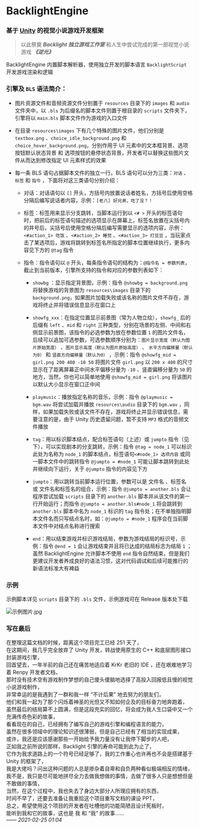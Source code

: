 # BacklightEngine

### 基于 [Unity](https://unity.com/) 的视觉小说游戏开发框架

> 以此祭奠 ***Backlight 独立游戏工作室*** 和人生中尝试完成的第一部视觉小说游戏 ***《逆光》***

BacklightEngine 内置脚本解析器，使用独立开发的脚本语言 `BacklightScript` 开发游戏渲染和逻辑

### 引擎及 `BLS` 语法简介：

+ 图片资源文件和音频资源文件分别置于 `resources` 目录下的 `images` 和 `audio` 文件夹中，以 `.bls` 为后缀名的脚本文件则置于根目录的 `scripts` 文件夹下，引擎将以 `main.bls` 脚本文件作为游戏的入口文件

+ 在目录 `resources\images` 下有几个特殊的图片文件，他们分别是 `textbox.png` 、`choice_idle_background.png` 和 `choice_hover_background.png`，分别作用于 UI 元素中的文本框背景、选项按钮默认状态背景 和 选项按钮的悬停状态背景，开发者可以替换这些图片文件从而达到修改指定 UI 元素样式的效果

+ 每一条 BLS 语句占据脚本文件的独立一行，BLS 语句可以分为三类：`对话` 、`标签` 和 `指令` ，下面将对这三类语句分别介绍：

    - 对话：对话语句以 `[]` 开头，方括号内放置说话者姓名，方括号后使用空格分隔后编写说话者内容，示例：`[老八] 好兄弟，吃了没？！`

    - 标签：标签用来显示分支跳转，当脚本运行到以 `<# >` 开头的标签语句时，把前后的标签语句描述的选项显示在屏幕上，标签名放置在尖括号内的井号后，尖括号后使用空格分隔后编写需要显示的选项内容，示例：`<#action_1> 吃饭` 、`<#action_2> 睡觉` 、`<#action_3> 打豆豆` ，当玩家点击了某选项后，游戏将跳转到标签名所指定的脚本位置继续执行，更多内容见下方的 `@tag` 指令

    - 指令：指令语句以 `@` 开头，每条指令语句的结构为：`@指令名 = 参数列表`，截止到当前版本，引擎所支持的指令和对应的参数列表如下：

        * `showbg` ：显示指定背景图，示例：指令 `@showbg = background.png` 将替换游戏的背景图为 `resources\images` 目录下的 `background.png`，如果图片加载失败或该名称的图片文件不存在，游戏将终止并将错误信息显示在窗口上

        * `showfg_xxx`：在指定位置显示前景图（常为人物立绘），`showfg_` 后的后缀有 `left` 、`mid` 和 `right` 三种类型，分别在场景的左侧、中间和右侧显示前景图，该指令的必选参数为放在参数位置 `1` 的图片文件名，后续可以追加可选参数，可选参数顺序分别为：`图片显示宽度（默认为图片原始宽度）` 、`图片显示高度（默认为图片原始高度）` 、 `水平方向偏移量（默认为0）` 和 `竖直方向偏移量（默认为0）` ，示例：指令 `@showfg_mid = girl.png 200 400 -10 50` 将图片文件 `girl.png` 以 `200 x 400` 的尺寸显示在了距离屏幕正中间水平偏移分量为 `-10` 、竖直偏移分量为 `50` 的地方，当然，你也可以简单地使用 `@showfg_mid = girl.png` 将该图片以默认大小显示在窗口正中间

        * `playmusic`：播放指定名称的音乐，示例：指令 `@playmusic = bgm.wav` 将尝试加载并播放 `resources\audio` 目录下的 `bgm.wav` ，同样，如果加载失败或该文件不存在，游戏将终止并显示错误信息，需要注意的是，由于 Unity 历史遗留问题，暂不支持 `MP3` 格式的音频文件播放

        * `tag`：用以标识脚本结点，配合标签语句（上述）或 `jumpto` 指令（见下），可以实现剧本的分支跳转，示例：指令 `@tag = node_1` 可以标识此处为名称为 `node_1` 的脚本结点，标签语句`<#node_1> 选项内容` 或同一脚本文件中的跳转指令 `@jumpto = #node_1` 可能让脚本跳转到此处并继续向下运行，关于 `@jumpto` 指令的内容见下方

        * `jumpto`：用以跳转当前脚本运行位置，参数可以是 文件名 、标签名 或 文件名和标签名的组合，示例：指令 `@jumpto = another.bls` 会让程序尝试加载 `scripts` 目录下的 `another.bls` 脚本并从该文件的第一行开始运行；而指令 `@jumpto = another.bls#node_1` 将会跳转到 `another.bls` 脚本中名为 `node_1` 标识的 `tag` 指令处；在不单独指明脚本文件名而只写结点名时，如：`@jumpto = #node_1` 程序会在当前脚本文件中对结点名称进行搜索

        * `end`：用以结束游戏并标识游戏结局，参数为游戏结局的标识号，示例：指令 `@end = 1` 会让游戏结束并且将已达成的结局标志为结局 `1` ；虽然 BacklightEngine 允许脚本不使用 `end` 指令自然结束，但是我们更建议开发者养成良好的语法习惯，这对代码调试和后续可能推行的新语法标准大有裨益

### 示例

示例脚本详见 `scripts` 目录下的 `.bls` 文件，示例游戏可在 Release 版本处下载

![示例图片.jpg](https://s3.ax1x.com/2021/02/25/yXxR58.jpg)

### 写在最后

在整理这篇文档的时候，距离这个项目完工已经 251 天了，  
在这期间，我几乎完全放弃了 Unity 开发，转战使用原生的 C++ 和底层图形接口封装游戏引擎，  
回首望去，一年半前的自己还在痛苦地适应着 KrKr 老旧的 IDE ，还在艰难地学习着 Renpy 开发者文档，  
那时没有技术空有游戏制作梦想的自己傻头傻脑地选择了高投入回报低且慢的视觉小说游戏制作，  
非常幸运的是我遇到了一群和我一样 “不计后果” 地去努力的朋友们，  
他们和我一起为了那个闪烁着神圣的光但又不知如何企及的目标奋力地奔跑着，  
虽然最后的结局算不上圆满，但是这段充实的回忆，将会成为我人生口袋中又一个充满传奇色彩的故事，  
看看现在的自己，已经拥有了编写自己的游戏引擎和编程语言的能力，  
虽然在很多领域中的理论知识还很薄弱，但是自己已经有了相当的实现成果，  
或许，我还是应该感谢那些一开始给予我力量没有让我停下脚步的人吧，  
正如我之前所说的那样，Backlight 引擎的寿命可能到此为止了，  
它作为我求道路上的一个符号已经足够了，我的工作重心也许再也不会是搭建基于 Unity 的框架了，  
我是大佬吗？问出这种问题的人总是掺杂着自卑和自负两种看似极端相反的情绪，  
我不是，我只是尽可能地拼尽全力去做我想做的事情，去做了很多人只是想想但是不敢做的事情，  
当然，在这个过程中，我也失去了身边大部分人所理应拥有的东西，  
时间不早了，还要去准备让我重拾这个项目重写文档的课设 PPT，  
总之，希望使用这个项目的开发者在吐槽他的功能简陋且设计死板时，  
能听到我和它的故事，这也是 我 和 “我” 的故事……   
        —— *2021-02-25 01:04*
